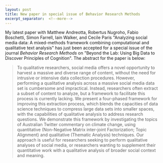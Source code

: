 ```yaml
---
layout: post
title: New paper in special issue of Behavior Research Methods
excerpt_separator:  <!--more-->
---
```


My latest paper with Matthew Andreotta, Robertus Nugroho, Fabio Boschetti, Simon Farrell, Iain Walker, and Cecile Paris "Analyzing social media data: A mixed-methods framework combining computational and qualitative text analysis" has just been accepted for a special issue of the journal *Behavior Research Methods* on "Beyond the Lab: Using Big Data to Discover Principles of Cognition". The abstract for the paper is below:

> To qualitative researchers, social media offers a novel opportunity to harvest a massive and diverse range of content, without the need for intrusive or intensive data collection procedures. However, performing a qualitative analysis across a massive social media data set is cumbersome and impractical. Instead, researchers often extract a subset of content to analyze, but a framework to facilitate this process is currently lacking. We present a four-phased framework for improving this extraction process, which blends the capacities of data science techniques to compress large data sets into smaller spaces, with the capabilities of qualitative analysis to address research questions. We demonstrate this framework by investigating the topics of Australian Twitter commentary on climate change, using quantitative (Non-Negative Matrix inter-joint Factorization; Topic Alignment) and qualitative (Thematic Analysis) techniques. Our approach is useful for researchers seeking to perform qualitative analyses of social media, or researchers wanting to supplement their quantitative work with a qualitative analysis of broader social context and meaning.






